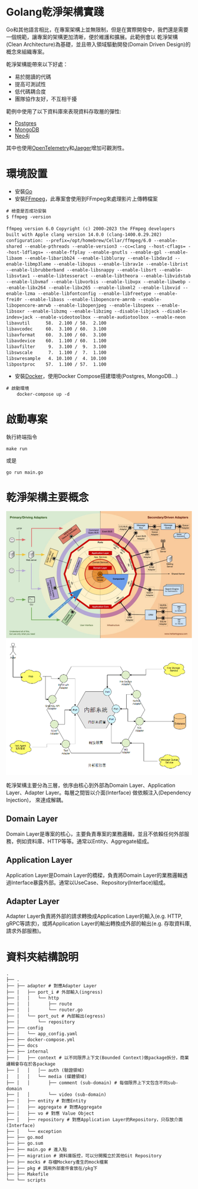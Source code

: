 # Golang乾淨架構實踐

Go和其他語言相比，在專案架構上並無限制，但是在實際開發中，我們還是需要一個規範，讓專案的架構更加清晰，便於維護和擴展。此範例會以
乾淨架構(Clean Architecture)為基礎，並且帶入領域驅動開發(Domain Driven Design)的概念來組織專案。  

乾淨架構能帶來以下好處：
- 易於閱讀的代碼
- 提高可測試性
- 低代碼耦合度
- 團隊協作友好，不互相干擾

範例中使用了以下資料庫來表現資料存取層的彈性:
- [Postgres](https://hub.docker.com/_/postgres)
- [MongoDB](https://hub.docker.com/_/mongo)
- [Neo4j](https://hub.docker.com/_/neo4j)

其中也使用[OpenTelemetry](https://opentelemetry.io/docs/instrumentation/go/getting-started/)和[Jaeger](https://www.jaegertracing.io/)增加可觀測性。

# 環境設置
- 安裝[Go](https://golang.org/doc/install)
- 安裝[FFmpeg](https://ffmpeg.org/download.html)，此專案會使用到FFmpeg來處理影片上傳轉檔案
```shell
# 檢查是否成功安裝
$ ffmpeg -version

ffmpeg version 6.0 Copyright (c) 2000-2023 the FFmpeg developers
built with Apple clang version 14.0.0 (clang-1400.0.29.202)
configuration: --prefix=/opt/homebrew/Cellar/ffmpeg/6.0 --enable-shared --enable-pthreads --enable-version3 --cc=clang --host-cflags= --host-ldflags= --enable-ffplay --enable-gnutls --enable-gpl --enable-libaom --enable-libaribb24 --enable-libbluray --enable-libdav1d --enable-libmp3lame --enable-libopus --enable-librav1e --enable-librist --enable-librubberband --enable-libsnappy --enable-libsrt --enable-libsvtav1 --enable-libtesseract --enable-libtheora --enable-libvidstab --enable-libvmaf --enable-libvorbis --enable-libvpx --enable-libwebp --enable-libx264 --enable-libx265 --enable-libxml2 --enable-libxvid --enable-lzma --enable-libfontconfig --enable-libfreetype --enable-frei0r --enable-libass --enable-libopencore-amrnb --enable-libopencore-amrwb --enable-libopenjpeg --enable-libspeex --enable-libsoxr --enable-libzmq --enable-libzimg --disable-libjack --disable-indev=jack --enable-videotoolbox --enable-audiotoolbox --enable-neon
libavutil      58.  2.100 / 58.  2.100
libavcodec     60.  3.100 / 60.  3.100
libavformat    60.  3.100 / 60.  3.100
libavdevice    60.  1.100 / 60.  1.100
libavfilter     9.  3.100 /  9.  3.100
libswscale      7.  1.100 /  7.  1.100
libswresample   4. 10.100 /  4. 10.100
libpostproc    57.  1.100 / 57.  1.100
```
- 安裝[Docker](https://www.docker.com/products/docker-desktop/)，使用Docker Compose搭建環境(Postgres, MongoDB...)
```shell
# 啟動環境
    docker-compose up -d
```

# 啟動專案
執行終端指令
```shell
make run
```
或是
```shell
go run main.go
```

# 乾淨架構主要概念
![image](./markdown/resource/hex.jpeg)
![image](./markdown/resource/hex-zh.png)

乾淨架構主要分為三層，依序由核心到外部為Domain Layer、Application Layer、Adapter Layer。每層之間皆以介面(Interface)
做依賴注入(Dependency Injection)， 來達成解耦。

## Domain Layer
Domain Layer是專案的核心，主要負責專案的業務邏輯，並且不依賴任何外部服務，例如資料庫、HTTP等等。通常以Entity、Aggregate組成。
## Application Layer
Application Layer是Domain Layer的橋樑，負責將Domain Layer的業務邏輯透過Interface暴露外部。通常以UseCase、Repository(Interface)組成。
## Adapter Layer
Adapter Layer負責將外部的請求轉換成Application Layer的輸入(e.g. HTTP, gRPC等請求)，或將Application Layer的輸出轉換成外部的輸出(e.g. 存取資料庫, 請求外部服務)。

# 資料夾結構說明
```text
.
├── .
├── ├── adapter # 對應Adapter Layer
├── │   ├── port_i # 外部輸入(ingress)
├── │   │   └── http
├── │   │       ├── route
├── │   │       └── router.go
├── │   └── port_out # 內部輸出(egress)
├── │       └── repository
├── ├── config
├── │   └── app_config.yaml
├── ├── docker-compose.yml
├── ├── docs
├── ├── internal
├── │   ├── context # 以不同限界上下文(Bounded Context)做package拆分，商業邏輯會存在於各package
├── │   │   │── auth (驗證領域)
│   │   │   └── media (媒體領域)
├── │   │       ├── comment (sub-domain) # 每個限界上下文包含不同sub-domain
├── │   │       └── video (sub-domain)
├── │   ├── entity # 對應Entity
├── │   ├── aggregate # 對應Aggregate
├── │   ├── vo # 對應 Value Object
├── │   ├── repository # 對應Application Layer的Repository，只存放介面(Interface)
├── │   └── exception
├── ├── go.mod
├── ├── go.sum
├── ├── main.go # 進入點
├── ├── migration # 資料庫版控，可以分開獨立於其他Git Repository
├── ├── mocks # 存檔Mockery產生的mock檔案
├── ├── pkg # 調用外部套件會放在/pkg下
├── ├── Makefile
└── └── scripts
```